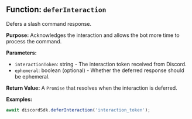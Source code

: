 ## Function: `deferInteraction`

Defers a slash command response.

**Purpose:**
Acknowledges the interaction and allows the bot more time to process the command.

**Parameters:**

- `interactionToken`: string - The interaction token received from Discord.
- `ephemeral`: boolean (optional) - Whether the deferred response should be ephemeral.

**Return Value:**
A `Promise` that resolves when the interaction is deferred.

**Examples:**

```typescript
await discordSdk.deferInteraction('interaction_token');
```
